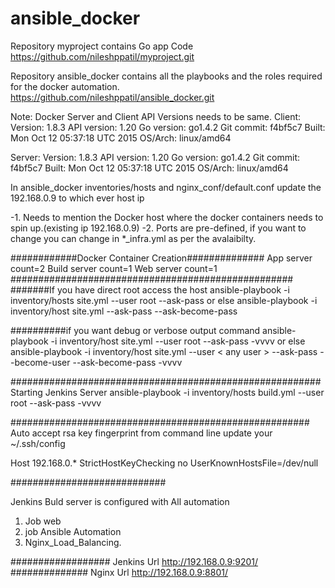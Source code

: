 # ansible_docker
Repository myproject contains Go app Code
https://github.com/nileshppatil/myproject.git

Repository ansible_docker contains all the playbooks and the roles required for the docker automation.
https://github.com/nileshppatil/ansible_docker.git

Note: Docker  Server and Client API Versions needs to be same.
Client:
 Version:      1.8.3
 API version:  1.20
 Go version:   go1.4.2
 Git commit:   f4bf5c7
 Built:        Mon Oct 12 05:37:18 UTC 2015
 OS/Arch:      linux/amd64

Server:
 Version:      1.8.3
 API version:  1.20
 Go version:   go1.4.2
 Git commit:   f4bf5c7
 Built:        Mon Oct 12 05:37:18 UTC 2015
 OS/Arch:      linux/amd64


In ansible_docker inventories/hosts and nginx_conf/default.conf update the 192.168.0.9 to which ever host ip

  -1. Needs to mention the Docker host where the docker containers needs to spin up.(existing ip 192.168.0.9)
  -2. Ports are pre-defined, if you want to change you can change in *_infra.yml as per the avalaibilty.

############Docker Container Creation##############
App server count=2 
Build server count=1
Web server count=1
###################################################
#######If you have direct root access the host
ansible-playbook -i inventory/hosts site.yml --user root --ask-pass
or else
ansible-playbook -i inventory/host site.yml  --ask-pass  --ask-become-pass

##########if you want debug or verbose output command 
ansible-playbook -i inventory/host site.yml --user root --ask-pass -vvvv
or else
ansible-playbook -i inventory/host site.yml --user < any user >  --ask-pass --become-user --ask-become-pass -vvvv

########################################################
Starting Jenkins Server
ansible-playbook -i inventory/hosts build.yml  --user root --ask-pass -vvvv

######################################################
Auto accept rsa key fingerprint from command line
update your
~/.ssh/config

Host 192.168.0.*
   StrictHostKeyChecking no
   UserKnownHostsFile=/dev/null

############################

Jenkins Buld server is configured with All automation
1. Job web 
2. job Ansible Automation
3. Nginx_Load_Balancing.
 
##################
Jenkins Url
http://192.168.0.9:9201/
##############
Nginx Url
http://192.168.0.9:8801/
